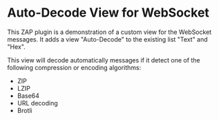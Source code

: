 # Auto-Decode View for WebSocket

This ZAP plugin is a demonstration of a custom view for the WebSocket messages.
It adds a view "Auto-Decode" to the existing list "Text" and "Hex".

This view will decode automatically messages if it detect one of the following compression or encoding algorithms:
 - ZIP
 - LZIP
 - Base64
 - URL decoding 
 - Brotli

